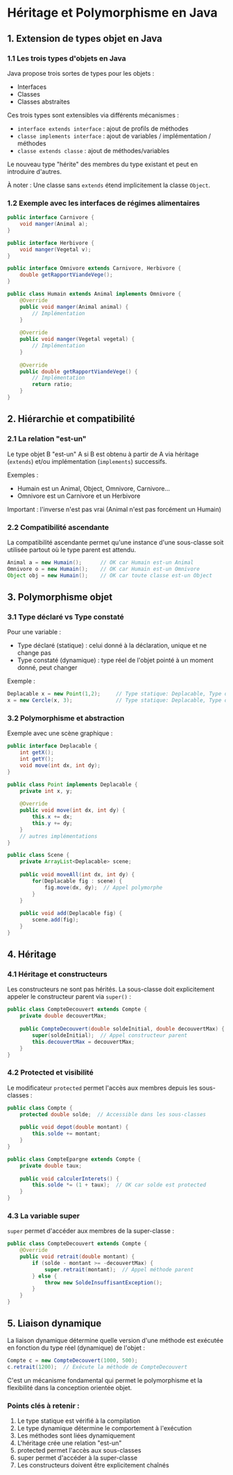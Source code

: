 # Héritage et Polymorphisme en Java

## 1. Extension de types objet en Java

### 1.1 Les trois types d'objets en Java

Java propose trois sortes de types pour les objets :
- Interfaces
- Classes
- Classes abstraites

Ces trois types sont extensibles via différents mécanismes :

- `interface extends interface` : ajout de profils de méthodes
- `classe implements interface` : ajout de variables / implémentation / méthodes  
- `classe extends classe` : ajout de méthodes/variables

Le nouveau type "hérite" des membres du type existant et peut en introduire d'autres.

À noter : Une classe sans `extends` étend implicitement la classe `Object`.

### 1.2 Exemple avec les interfaces de régimes alimentaires

```java
public interface Carnivore {
    void manger(Animal a);
}

public interface Herbivore {
    void manger(Vegetal v); 
}

public interface Omnivore extends Carnivore, Herbivore {
    double getRapportViandeVege();
}

public class Humain extends Animal implements Omnivore {
    @Override
    public void manger(Animal animal) {
        // Implémentation
    }
    
    @Override
    public void manger(Vegetal vegetal) {
        // Implémentation
    }
    
    @Override
    public double getRapportViandeVege() {
        // Implémentation
        return ratio;
    }
}
```

## 2. Hiérarchie et compatibilité

### 2.1 La relation "est-un" 

Le type objet B "est-un" A si B est obtenu à partir de A via héritage (`extends`) et/ou implémentation (`implements`) successifs.

Exemples :
- Humain est un Animal, Object, Omnivore, Carnivore...
- Omnivore est un Carnivore et un Herbivore

Important : l'inverse n'est pas vrai (Animal n'est pas forcément un Humain)

### 2.2 Compatibilité ascendante

La compatibilité ascendante permet qu'une instance d'une sous-classe soit utilisée partout où le type parent est attendu.

```java
Animal a = new Humain();      // OK car Humain est-un Animal
Omnivore o = new Humain();    // OK car Humain est-un Omnivore 
Object obj = new Humain();    // OK car toute classe est-un Object
```

## 3. Polymorphisme objet

### 3.1 Type déclaré vs Type constaté

Pour une variable :
- Type déclaré (statique) : celui donné à la déclaration, unique et ne change pas
- Type constaté (dynamique) : type réel de l'objet pointé à un moment donné, peut changer

Exemple :
```java
Deplacable x = new Point(1,2);     // Type statique: Deplacable, Type dynamique: Point
x = new Cercle(x, 3);              // Type statique: Deplacable, Type dynamique: Cercle
```

### 3.2 Polymorphisme et abstraction

Exemple avec une scène graphique :

```java
public interface Deplacable {
    int getX();
    int getY();
    void move(int dx, int dy);
}

public class Point implements Deplacable {
    private int x, y;
    
    @Override
    public void move(int dx, int dy) {
        this.x += dx;
        this.y += dy;
    }
    // autres implémentations
}

public class Scene {
    private ArrayList<Deplacable> scene;
    
    public void moveAll(int dx, int dy) {
        for(Deplacable fig : scene) {
            fig.move(dx, dy);  // Appel polymorphe
        }
    }
    
    public void add(Deplacable fig) {
        scene.add(fig);
    }
}
```

## 4. Héritage

### 4.1 Héritage et constructeurs

Les constructeurs ne sont pas hérités. La sous-classe doit explicitement appeler le constructeur parent via `super()` :

```java
public class CompteDecouvert extends Compte {
    private double decouvertMax;
    
    public CompteDecouvert(double soldeInitial, double decouvertMax) {
        super(soldeInitial);  // Appel constructeur parent
        this.decouvertMax = decouvertMax;
    }
}
```

### 4.2 Protected et visibilité

Le modificateur `protected` permet l'accès aux membres depuis les sous-classes :

```java
public class Compte {
    protected double solde;  // Accessible dans les sous-classes
    
    public void depot(double montant) {
        this.solde += montant;
    }
}

public class CompteEpargne extends Compte {
    private double taux;
    
    public void calculerInterets() {
        this.solde *= (1 + taux);  // OK car solde est protected
    }
}
```

### 4.3 La variable super

`super` permet d'accéder aux membres de la super-classe :

```java
public class CompteDecouvert extends Compte {
    @Override
    public void retrait(double montant) {
        if (solde - montant >= -decouvertMax) {
            super.retrait(montant);  // Appel méthode parent
        } else {
            throw new SoldeInsuffisantException();
        }
    }
}
```

## 5. Liaison dynamique

La liaison dynamique détermine quelle version d'une méthode est exécutée en fonction du type réel (dynamique) de l'objet :

```java
Compte c = new CompteDecouvert(1000, 500);
c.retrait(1200);  // Exécute la méthode de CompteDecouvert
```

C'est un mécanisme fondamental qui permet le polymorphisme et la flexibilité dans la conception orientée objet.

### Points clés à retenir :

1. Le type statique est vérifié à la compilation
2. Le type dynamique détermine le comportement à l'exécution
3. Les méthodes sont liées dynamiquement
4. L'héritage crée une relation "est-un"
5. protected permet l'accès aux sous-classes
6. super permet d'accéder à la super-classe
7. Les constructeurs doivent être explicitement chaînés
